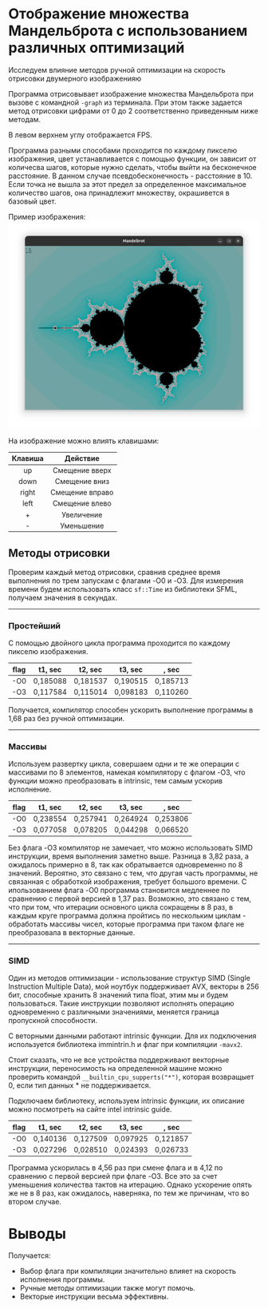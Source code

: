 # Отображение множества Мандельброта с использованием различных оптимизаций

Исследуем влияние методов ручной оптимизации на скорость отрисовки двумерного изображенияю

Программа отрисовывает изображение множества Мандельброта при вызове с командной `-graph` из терминала. При этом также задается метод отрисовки цифрами от 0 до 2 соответственно приведенным ниже методам.

В левом верхнем углу отображается FPS.

Программа разными способами проходится по каждому пикселю изображения, цвет устанавливается с помощью функции, он зависит от количесва шагов, которые нужно сделать, чтобы выйти на бесконечное расстояние. В данном случае псевдобесконечность - расстояние в 10. Если точка не вышла за этот предел за определенное максимальное количество шагов, она принадлежит множеству, окрашивется в базовый цвет.

Пример изображения:
![image](https://github.com/gnnpdr/mandelbrot/raw/main/images/mandelbrot.png)

На изображение можно влиять клавишами:

| Клавиша     | Действие         |
|:-----------:|:----------------:|
| up          | Смещение вверх   |
| down        | Смещение вниз    |
| right       | Смещение вправо  |
| left        | Смещение влево   |
| +           | Увеличение       |
| -           | Уменьшение       |

## Методы отрисовки

Проверим каждый метод отрисовки, сравнив среднее время выполнения по трем запускам с флагами -O0 и -O3.
Для измерения времени будем использовать класс `sf::Time` из библиотеки SFML, получаем значения в секундах.

---

### Простейший

С помощью двойного цикла программа проходится по каждому пикселю изображения.

| flag     | t1, sec    |  t2, sec   | t3, sec    | <t>, sec   |
|:--------:|:----------:|:----------:|:----------:|:----------:|
| -O0      | 0,185088   |0,181537    |  0,190515  |0,185713    |
| -O3      | 0,117584   |0,115014    | 0,098183   |0,110260    |

Получается, компилятор способен ускорить выполнение программы в 1,68 раз без ручной оптимизации.

---

### Массивы

Используем развертку цикла, совершаем одни и те же операции с массивами по 8 элементов, намекая компилятору с флагом -O3, что функции можно преобразовать в intrinsic, тем самым ускорив исполнение.

| flag     | t1, sec    |  t2, sec   | t3, sec    | <t>, sec   |
|:--------:|:----------:|:----------:|:----------:|:----------:|
| -O0      | 0,238554   |0,257941    |  0,264924  |0,253806    |
| -O3      | 0,077058   |0,078205    | 0,044298   |0,066520    |

Без флага -O3 компилятор не замечает, что можно использовать SIMD инструкции, время выполнения заметно выше. Разница в 3,82 раза, а ожидалось примерно в 8, так как обратывается одновременно по 8 значений. Вероятно, это связано с тем, что другая часть программы, не связанная с обработкой изображения, требует большого времени. С ипользованием флага -O0 программа становится медленнее по сравнению с первой версией в 1,37 раз. Возможно, это связано с тем, что при том, что итерации основного цикла сокращены в 8 раз, в каждым круге программа должна пройтись по нескольким циклам - обработать массивы чисел, которые программа при таком флаге не преобразовала в векторные данные.

---

### SIMD

Один из методов оптимизации - использование структур SIMD (Single Instruction Multiple Data), мой ноутбук поддерживает AVX, векторы в 256 бит, способные хранить 8 значений типа float, этим мы и будем пользоваться. Такие инструкции позволяют исполнять операцию одновременно с различными значениями, меняется граница пропускной способности.

С веторными данными работают intrinsic функции. Для их подключения используется библиотека immintrin.h и флаг при компиляции `-mavx2`. 

Стоит сказать, что не все устройства поддерживают векторные инструкции, переносимость на определенной машине можно проверить командой `__builtin_cpu_supperts("*")`, которая возвращыет 0, если тип данных * не поддерживается.

Подключаем библиотеку, используем intrinsic функции, их описание можно посмотреть на сайте intel intrinsic guide.

| flag     | t1, sec    |  t2, sec   | t3, sec    | <t>, sec   |
|:--------:|:----------:|:----------:|:----------:|:----------:|
| -O0      | 0,140136   |0,127509    |  0,097925  |0,121857    |
| -O3      | 0,027296   |0,028510    | 0,024393   |0,026733    |

Программа ускорилась в 4,56 раз при смене флага и в 4,12 по сравнению с первой версией при флаге -O3. Все это за счет уменьшения количества тактов на итерацию. Однако ускорение опять же не в 8 раз, как ожидалось, наверняка, по тем же причинам, что во втором случае.

# Выводы

Получается:
- Выбор флага при компиляции значительно влияет на скорость исполнения программы. 
- Ручные методы оптимизации также могут помочь. 
- Векторые инструкции весьма эффективны.
